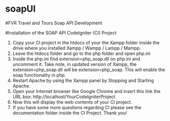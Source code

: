 # soapUI
#FVR Travel and Tours Soap API Development

#Installation of the SOAP API CodeIgniter (CI) Project

1. Copy your CI project in the htdocs of your the Xampp folder inside the drive where you installed Xampp / Wampp / Lampp / Mampp.
2. Leave the htdocs folder and go to the php folder and open php.ini
3. Inside the php.ini find extension=php_soap.dll on php.ini and uncomment it. Take note, in updated version of Xampp, the extension=php_soap.dll will be extension=php_soap. This will enable the soap functionality in php.
4. Restart Apache by using the Xampp panel by Stopping and Starting Apache.
5. Open your Internet browser like Google Chrome and insert this link the URL box: http://localhost/YourCodeIgniterProject
6. Now this will display the web contents of your CI project.
7. If you have some more questions regarding CI please see the documentation folder inside the CI Project. Thank you!
